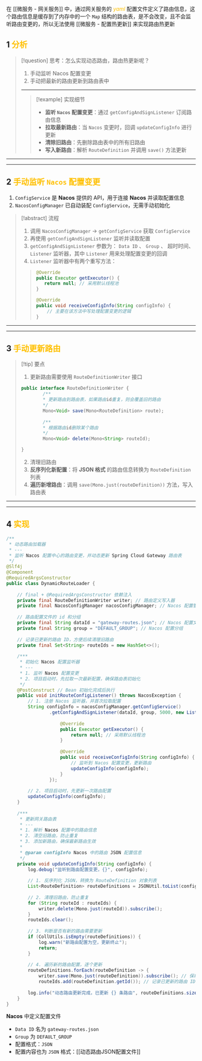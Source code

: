 在  [[微服务 - 网关服务]] 中，通过网关服务的 *<font color="#ffc000">yaml</font>* 配置文件定义了路由信息，这个路由信息是缓存到了内存中的一个 `Map` 结构的路由表，是不会改变，且不会监听路由变更的，所以无法使用 [[微服务 - 配置热更新]] 来实现路由热更新

## 1 <font color="#ffc000">分析</font>

> [!question] 思考：怎么实现动态路由，路由热更新呢？
> 1. 手动监听 Nacos 配置变更
> 2. 手动把最新的路由更新到路由表中
> ---
> > [!example] 实现细节
> > - **监听 `Nacos` 配置变更**：通过 `getConfigAndSignListener` 订阅路由信息
> > - **拉取最新路由**：当 `Nacos` 变更时，回调 `updateConfigInfo` 进行更新
> > - **清除旧路由**：先删除路由表中的所有旧路由
> > - **写入新路由**：解析 `RouteDefinition` 并调用 `save()` 方法更新

---
---

## 2 <font color="#ffc000">手动监听 `Nacos` 配置变更</font>

1. `ConfigService` 是 **Nacos** 提供的 API，用于连接 **Nacos** 并读取配置信息
2. `NacosConfigManager` 已自动装配 `ConfigService`，无需手动初始化


> [!abstract] 流程
> 1. 调用 `NacosConfigManager` -> `getConfigService` 获取 `ConfigService` 
> 2. 再使用 `getConfigAndSignListener` 监听并读取配置
> 3. `getConfigAndSignListener` 参数为： `Data ID` 、 `Group` 、 超时时间、`Listener` 监听器，其中 `Listener` 用来处理配置变更的回调
> 4. `Listener` 监听器中有两个重写方法：
> 
>> ```java
>> @Override  
>> public Executor getExecutor() {  
>>    return null; // 采用默认线程池  
>> }  
>> 
>> @Override  
>> public void receiveConfigInfo(String configInfo) {  
>>     // 主要在该方法中写处理配置变更的逻辑
>> } 
>> ```

---
---
## 3 <font color="#ffc000">手动更新路由</font>

> [!tip] 要点
> 1. 更新路由需要使用 `RouteDefinitionWriter` 接口
> 
> ```Java
> public interface RouteDefinitionWriter {
>         /**
>         * 更新路由到路由表，如果路由id重复，则会覆盖旧的路由
>         */
>         Mono<Void> save(Mono<RouteDefinition> route);
>         
>         /**
>         * 根据路由id删除某个路由
>         */
>         Mono<Void> delete(Mono<String> routeId);
> 
> }
> ```
> 2. 清理旧路由
> 3. **反序列化新配置**：将 **JSON 格式** 的路由信息转换为 `RouteDefinition` 列表
> 4. **遍历新增路由**：调用 `save(Mono.just(routeDefinition))` 方法，写入路由表

---
---

## 4 <font color="#ffc000">实现</font>

```java
/**  
 * 动态路由加载器  
 * ---  
 * 监听 Nacos 配置中心的路由变更，并动态更新 Spring Cloud Gateway 路由表  
 */  
@Slf4j  
@Component  
@RequiredArgsConstructor  
public class DynamicRouteLoader {  
  
    // final + @RequiredArgsConstructor 依赖注入  
    private final RouteDefinitionWriter writer; // 路由定义写入器  
    private final NacosConfigManager nacosConfigManager; // Nacos 配置管理器  
  
    // 路由配置文件的 id 和分组  
    private final String dataId = "gateway-routes.json"; // Nacos 配置文件 ID    
    private final String group = "DEFAULT_GROUP"; // Nacos 配置分组  
  
    // 记录已更新的路由 ID，方便后续清理旧路由  
    private final Set<String> routeIds = new HashSet<>();  
  
    /***  
     * 初始化 Nacos 配置监听器  
     * ---  
     * 1. 监听 Nacos 配置变更  
     * 2. 项目启动时，先拉取一次最新配置，确保路由表初始化  
     */  
    @PostConstruct // Bean 初始化完成后执行  
    public void initRouteConfigListener() throws NacosException {  
        // 1. 注册 Nacos 监听器，并首次拉取配置  
        String configInfo = nacosConfigManager.getConfigService()  
                .getConfigAndSignListener(dataId, group, 5000, new Listener() {  
  
                    @Override  
                    public Executor getExecutor() {  
                        return null; // 采用默认线程池  
                    }  
  
                    @Override  
                    public void receiveConfigInfo(String configInfo) {  
                        // 监听到 Nacos 配置变更，更新路由  
                        updateConfigInfo(configInfo);  
                    }  
                });  
  
        // 2. 项目启动时，先更新一次路由配置  
        updateConfigInfo(configInfo);  
    }  
  
    /***  
     * 更新网关路由表  
     * ---  
     * 1. 解析 Nacos 配置中的路由信息  
     * 2. 清空旧路由，防止重复  
     * 3. 添加新路由，确保最新路由生效  
     *  
     * @param configInfo Nacos 中的路由 JSON 配置信息  
     */  
    private void updateConfigInfo(String configInfo) {  
        log.debug("监听到路由配置变更，{}", configInfo);  
  
        // 1. 反序列化 JSON，转换为 RouteDefinition 对象列表  
        List<RouteDefinition> routeDefinitions = JSONUtil.toList(configInfo, RouteDefinition.class);  
  
        // 2. 清理旧路由，防止重复  
        for (String routeId : routeIds) {  
            writer.delete(Mono.just(routeId)).subscribe();  
        }  
        routeIds.clear();  
  
        // 3. 判断是否有新的路由需要更新  
        if (CollUtils.isEmpty(routeDefinitions)) {  
            log.warn("新路由配置为空，更新终止");  
            return;  
        }  
  
        // 4. 遍历新的路由配置，逐个更新  
        routeDefinitions.forEach(routeDefinition -> {  
            writer.save(Mono.just(routeDefinition)).subscribe(); // 保存新路由  
            routeIds.add(routeDefinition.getId()); // 记录已更新的路由 ID        });  
  
        log.info("动态路由更新完成，已更新 {} 条路由", routeDefinitions.size());  
    }  
}
```
**Nacos** 中定义配置文件
- `Data ID` 名为 `gateway-routes.json`
- `Group` 为 `DEFAULT_GROUP`
- 配置格式：`JSON`
- 配置内容也为 `JSON` 格式：[[动态路由JSON配置文件]]